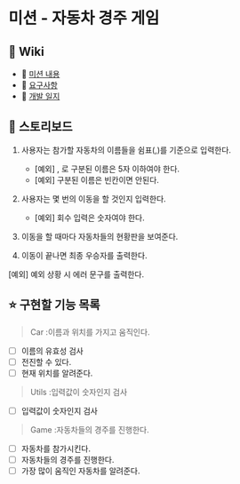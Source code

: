 # 미션 - 자동차 경주 게임

## 📌 Wiki
- 📍 [미션 내용](https://github.com/tonic523/java-racingcar-precourse/wiki/%EB%AF%B8%EC%85%98-%EB%82%B4%EC%9A%A9)
- 🧐 [요구사항](https://github.com/tonic523/java-racingcar-precourse/wiki/%EC%9A%94%EA%B5%AC%EC%82%AC%ED%95%AD)
- 📝 [개발 일지](https://github.com/tonic523/java-racingcar-precourse/wiki/%EA%B0%9C%EB%B0%9C-%EC%9D%BC%EC%A7%80)

## 👣 스토리보드

1. 사용자는 참가할 자동차의 이름들을 쉼표(,)를 기준으로 입력한다.
   - [예외] , 로 구분된 이름은 5자 이하여야 한다.
   - [예외] 구분된 이름은 빈칸이면 안된다.

2. 사용자는 몇 번의 이동을 할 것인지 입력한다.
   - [예외] 회수 입력은 숫자여야 한다.
3. 이동을 할 때마다 자동차들의 현황판을 보여준다.
4. 이동이 끝나면 최종 우승자를 출력한다.

[예외] 예외 상황 시 에러 문구를 출력한다.

## ⭐️ 구현할 기능 목록
> Car :이름과 위치를 가지고 움직인다.
-[ ] 이름의 유효성 검사
-[ ] 전진할 수 있다.
-[ ] 현재 위치를 알려준다.

> Utils :입력값이 숫자인지 검사
-[ ] 입력값이 숫자인지 검사

> Game :자동차들의 경주를 진행한다.
-[ ] 자동차를 참가시킨다.
-[ ] 자동차들의 경주를 진행한다.
-[ ] 가장 많이 움직인 자동차를 알려준다.
